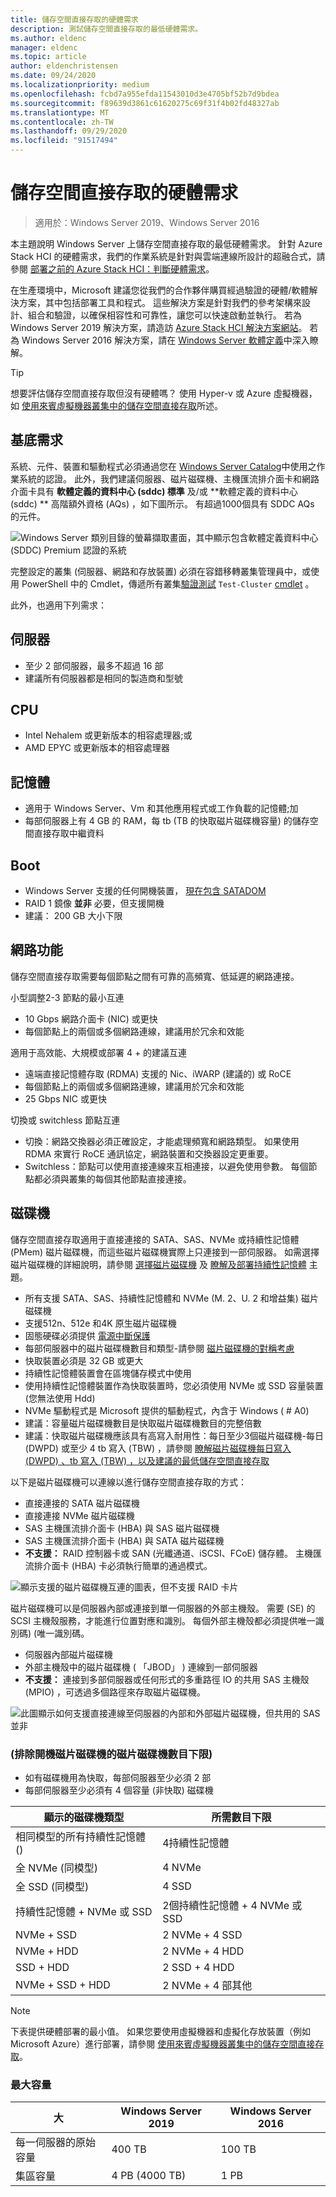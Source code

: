 ```yaml
---
title: 儲存空間直接存取的硬體需求
description: 測試儲存空間直接存取的最低硬體需求。
ms.author: eldenc
manager: eldenc
ms.topic: article
author: eldenchristensen
ms.date: 09/24/2020
ms.localizationpriority: medium
ms.openlocfilehash: fcbd7a955efda11543010d3e4705bf52b7d9bdea
ms.sourcegitcommit: f89639d3861c61620275c69f31f4b02fd48327ab
ms.translationtype: MT
ms.contentlocale: zh-TW
ms.lasthandoff: 09/29/2020
ms.locfileid: "91517494"
---
```

# <a name="storage-spaces-direct-hardware-requirements"></a>儲存空間直接存取的硬體需求

> 適用於：Windows Server 2019、Windows Server 2016

本主題說明 Windows Server 上儲存空間直接存取的最低硬體需求。 針對 Azure Stack HCI 的硬體需求，我們的作業系統是針對與雲端連線所設計的超融合式，請參閱 [部署之前的 Azure Stack HCI：判斷硬體需求](/azure-stack/hci/deploy/before-you-start#determine-hardware-requirements)。

在生產環境中，Microsoft 建議您從我們的合作夥伴購買經過驗證的硬體/軟體解決方案，其中包括部署工具和程式。 這些解決方案是針對我們的參考架構來設計、組合和驗證，以確保相容性和可靠性，讓您可以快速啟動並執行。 若為 Windows Server 2019 解決方案，請造訪 [Azure Stack HCI 解決方案網站](https://azure.microsoft.com/overview/azure-stack/hci)。 若為 Windows Server 2016 解決方案，請在 [Windows Server 軟體定義](https://microsoft.com/wssd)中深入瞭解。

   > [!TIP]
   > 想要評估儲存空間直接存取但沒有硬體嗎？ 使用 Hyper-v 或 Azure 虛擬機器，如 [使用來賓虛擬機器叢集中的儲存空間直接存取](storage-spaces-direct-in-vm.md)所述。

## <a name="base-requirements"></a>基底需求

系統、元件、裝置和驅動程式必須通過您在 [Windows Server Catalog](https://www.windowsservercatalog.com)中使用之作業系統的認證。 此外，我們建議伺服器、磁片磁碟機、主機匯流排介面卡和網路介面卡具有 **軟體定義的資料中心 (sddc) 標準** 及/或 **軟體定義的資料中心 (sddc) ** 高階額外資格 (AQs) ，如下圖所示。 有超過1000個具有 SDDC AQs 的元件。

![Windows Server 類別目錄的螢幕擷取畫面，其中顯示包含軟體定義資料中心 (SDDC) Premium 認證的系統](media/hardware-requirements/sddc-aqs.png)

完整設定的叢集 (伺服器、網路和存放裝置) 必須在容錯移轉叢集管理員中，或使用 PowerShell 中的 Cmdlet，傳遞所有叢集[驗證測試](/previous-versions/windows/it-pro/windows-server-2008-R2-and-2008/cc732035(v=ws.10)) `Test-Cluster` [cmdlet](/powershell/module/failoverclusters/test-cluster) 。

此外，也適用下列需求：

## <a name="servers"></a>伺服器

- 至少 2 部伺服器，最多不超過 16 部
- 建議所有伺服器都是相同的製造商和型號

## <a name="cpu"></a>CPU

- Intel Nehalem 或更新版本的相容處理器;或
- AMD EPYC 或更新版本的相容處理器

## <a name="memory"></a>記憶體

- 適用于 Windows Server、Vm 和其他應用程式或工作負載的記憶體;加
- 每部伺服器上有 4 GB 的 RAM，每 tb (TB 的快取磁片磁碟機容量) 的儲存空間直接存取中繼資料

## <a name="boot"></a>Boot

- Windows Server 支援的任何開機裝置， [現在包含 SATADOM](https://cloudblogs.microsoft.com/windowsserver/2017/08/30/announcing-support-for-satadom-boot-drives-in-windows-server-2016/)
- RAID 1 鏡像 **並非** 必要，但支援開機
- 建議： 200 GB 大小下限

## <a name="networking"></a>網路功能

儲存空間直接存取需要每個節點之間有可靠的高頻寬、低延遲的網路連接。

小型調整2-3 節點的最小互連
- 10 Gbps 網路介面卡 (NIC) 或更快
- 每個節點上的兩個或多個網路連線，建議用於冗余和效能

適用于高效能、大規模或部署 4 + 的建議互連
- 遠端直接記憶體存取 (RDMA) 支援的 Nic、iWARP (建議的) 或 RoCE
- 每個節點上的兩個或多個網路連線，建議用於冗余和效能
- 25 Gbps NIC 或更快

切換或 switchless 節點互連
- 切換：網路交換器必須正確設定，才能處理頻寬和網路類型。  如果使用 RDMA 來實行 RoCE 通訊協定，網路裝置和交換器設定更重要。
- Switchless：節點可以使用直接連線來互相連接，以避免使用參數。  每個節點都必須與叢集的每個其他節點直接連接。


## <a name="drives"></a>磁碟機

儲存空間直接存取適用于直接連接的 SATA、SAS、NVMe 或持續性記憶體 (PMem) 磁片磁碟機，而這些磁片磁碟機實際上只連接到一部伺服器。 如需選擇磁片磁碟機的詳細說明，請參閱 [選擇磁片磁碟機](choosing-drives.md) 及 [瞭解及部署持續性記憶體](deploy-pmem.md) 主題。

- 所有支援 SATA、SAS、持續性記憶體和 NVMe (M. 2、U. 2 和增益集) 磁片磁碟機
- 支援512n、512e 和4K 原生磁片磁碟機
- 固態硬碟必須提供 [電源中斷保護](https://techcommunity.microsoft.com/t5/storage-at-microsoft/don-t-do-it-consumer-grade-solid-state-drives-ssd-in-storage/ba-p/425914)
- 每部伺服器中的磁片磁碟機數目和類型-請參閱 [磁片磁碟機的對稱考慮](drive-symmetry-considerations.md)
- 快取裝置必須是 32 GB 或更大
- 持續性記憶體裝置會在區塊儲存模式中使用
- 使用持續性記憶體裝置作為快取裝置時，您必須使用 NVMe 或 SSD 容量裝置 (您無法使用 Hdd) 
- NVMe 驅動程式是 Microsoft 提供的驅動程式，內含于 Windows ( # A0) 
- 建議：容量磁片磁碟機數目是快取磁片磁碟機數目的完整倍數
- 建議：快取磁片磁碟機應該具有高寫入耐用性：每日至少3個磁片磁碟機-每日 (DWPD) 或至少 4 tb 寫入 (TBW) ，請參閱 [瞭解磁片磁碟機每日寫入 (DWPD) 、tb 寫入 (TBW) ，以及建議的最低儲存空間直接存取](https://techcommunity.microsoft.com/t5/storage-at-microsoft/understanding-ssd-endurance-drive-writes-per-day-dwpd-terabytes/ba-p/426024)

以下是磁片磁碟機可以連線以進行儲存空間直接存取的方式：

- 直接連接的 SATA 磁片磁碟機
- 直接連接 NVMe 磁片磁碟機
- SAS 主機匯流排介面卡 (HBA) 與 SAS 磁片磁碟機
- SAS 主機匯流排介面卡 (HBA) 與 SATA 磁片磁碟機
- **不支援：** RAID 控制器卡或 SAN (光纖通道、iSCSI、FCoE) 儲存體。 主機匯流排介面卡 (HBA) 卡必須執行簡單的通過模式。

![顯示支援的磁片磁碟機互連的圖表，但不支援 RAID 卡片](media/hardware-requirements/drive-interconnect-support-1.png)

磁片磁碟機可以是伺服器內部或連接到單一伺服器的外部主機殼。 需要 (SE) 的 SCSI 主機殼服務，才能進行位置對應和識別。 每個外部主機殼都必須提供唯一識別碼)  (唯一識別碼。

- 伺服器內部磁片磁碟機
- 外部主機殼中的磁片磁碟機 ( 「JBOD」 ) 連線到一部伺服器
- **不支援：** 連接到多部伺服器或任何形式的多重路徑 IO 的共用 SAS 主機殼 (MPIO) ，可透過多個路徑來存取磁片磁碟機。

![此圖顯示如何支援直接連線至伺服器的內部和外部磁片磁碟機，但共用的 SAS 並非](media/hardware-requirements/drive-interconnect-support-2.png)

### <a name="minimum-number-of-drives-excludes-boot-drive"></a> (排除開機磁片磁碟機的磁片磁碟機數目下限) 

- 如有磁碟機用為快取，每部伺服器至少必須 2 部
- 每部伺服器至少必須有 4 個容量 (非快取) 磁碟機

| 顯示的磁碟機類型   | 所需數目下限 |
|-----------------------|-------------------------|
| 相同模型的所有持續性記憶體 ()  | 4持續性記憶體 |
| 全 NVMe (同模型) | 4 NVMe                  |
| 全 SSD (同模型)  | 4 SSD                   |
| 持續性記憶體 + NVMe 或 SSD | 2個持續性記憶體 + 4 NVMe 或 SSD |
| NVMe + SSD            | 2 NVMe + 4 SSD          |
| NVMe + HDD            | 2 NVMe + 4 HDD          |
| SSD + HDD             | 2 SSD + 4 HDD           |
| NVMe + SSD + HDD      | 2 NVMe + 4 部其他       |

   >[!NOTE]
   > 下表提供硬體部署的最小值。 如果您要使用虛擬機器和虛擬化存放裝置（例如 Microsoft Azure）進行部署，請參閱 [使用來賓虛擬機器叢集中的儲存空間直接存取](storage-spaces-direct-in-vm.md)。

### <a name="maximum-capacity"></a>最大容量

| 大                | Windows Server 2019  | Windows Server 2016  |
| ---                     | ---------            | ---------            |
| 每一伺服器的原始容量 | 400 TB               | 100 TB               |
| 集區容量           | 4 PB (4000 TB)       | 1 PB                 |
